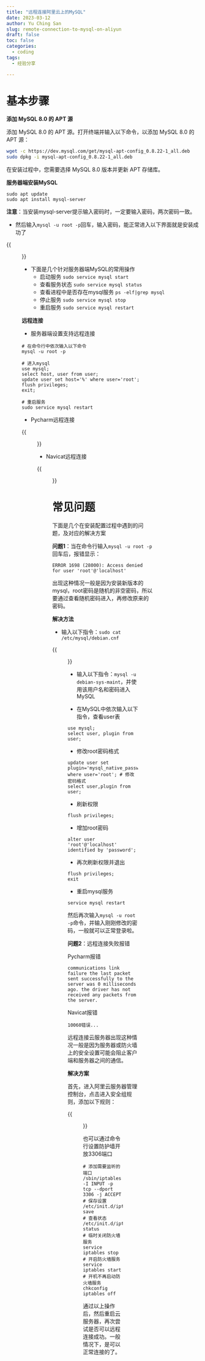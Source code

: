 ```yaml
---
title: "远程连接阿里云上的MySQL"
date: 2023-03-12
author: Yu Ching San
slug: remote-connection-to-mysql-on-aliyun
draft: false
toc: false
categories:
  - coding
tags:
  - 经验分享

---
```


# 基本步骤

**添加 MySQL 8.0 的 APT 源**

添加 MySQL 8.0 的 APT 源。打开终端并输入以下命令，以添加 MySQL 8.0 的 APT 源：

```bash
wget -c https://dev.mysql.com/get/mysql-apt-config_0.8.22-1_all.deb
sudo dpkg -i mysql-apt-config_0.8.22-1_all.deb
```

在安装过程中，您需要选择 MySQL 8.0 版本并更新 APT 存储库。

**服务器端安装MySQL**

```
sudo apt update
sudo apt install mysql-server
```

**注意**：当安装mysql-server提示输入密码时，一定要输入密码，两次密码一致。

- 然后输入`mysql -u root -p`回车，输入密码，能正常进入以下界面就是安装成功了

{{<figure src="https://zhgyqc.oss-cn-hangzhou.aliyuncs.com/2023-03-12_155044.png" width="500">}}

- 下面是几个针对服务器端MySQL的常用操作
  - 启动服务 `sudo service mysql start`
  - 查看服务状态 `sudo service mysql status`
  - 查看进程中是否存在mysql服务 `ps -elf|grep mysql`
  - 停止服务 `sudo service mysql stop`
  - 重启服务 `sudo service mysql restart`

**远程连接**

- 服务器端设置支持远程连接

```
# 在命令行中依次输入以下命令
mysql -u root -p

# 进入mysql
use mysql;
select host, user from user;
update user set host='%' where user='root';
flush privileges;
exit;

# 重启服务
sudo service mysql restart
```

- Pycharm远程连接

{{<figure src="https://zhgyqc.oss-cn-hangzhou.aliyuncs.com/2023-03-12_162728.png" width="500">}}

- Navicat远程连接

{{<figure src="https://zhgyqc.oss-cn-hangzhou.aliyuncs.com/2023-03-12_163014.png" width="500">}}

# 常见问题

下面是几个在安装配置过程中遇到的问题，及对应的解决方案

**问题1**：当在命令行输入`mysql -u root -p`回车后，报错显示：

```
ERROR 1698 (28000): Access denied for user 'root'@'localhost'
```

出现这种情况一般是因为安装新版本的mysql，root密码是随机的非空密码，所以要通过查看随机密码进入，再修改原来的密码。

**解决方法**

- 输入以下指令：`sudo cat /etc/mysql/debian.cnf`

{{<figure src="https://zhgyqc.oss-cn-hangzhou.aliyuncs.com/2023-03-12_160547.png" width="500">}}

- 输入以下指令：`mysql -u debian-sys-maint`，并使用该用户名和密码进入MySQL 

- 在MySQL中依次输入以下指令，查看user表

```
use mysql;
select user, plugin from user;
```

- 修改root密码格式

```
update user set plugin='mysql_native_password' where user='root'; # 修改密码格式
select user,plugin from user;
```

- 刷新权限

```
flush privileges;
```

- 增加root密码

```
alter user 'root'@'localhost' identified by 'password';
```

- 再次刷新权限并退出

```
flush privileges;
exit
```

- 重启mysql服务

```
service mysql restart
```

然后再次输入`mysql -u root -p`命令，并输入刚刚修改的密码，一般就可以正常登录啦。

**问题2**：远程连接失败报错

Pycharm报错

```
communications link failure the last packet sent successfully to the server was 0 milliseconds ago. the driver has not received any packets from the server.
```

Navicat报错

```
10060错误...
```

远程连接云服务器出现这种情况一般是因为服务器或防火墙上的安全设置可能会阻止客户端和服务器之间的通信。

**解决方案**

首先，进入阿里云服务器管理控制台，点击进入安全组规则，添加以下规则：

{{<figure src="https://zhgyqc.oss-cn-hangzhou.aliyuncs.com/2023-03-12_163838.png" width="800">}}

也可以通过命令行设置防护墙开放3306端口

```
# 添加需要监听的端口
/sbin/iptables -I INPUT -p tcp --dport 3306 -j ACCEPT
# 保存设置
/etc/init.d/iptables save
# 查看状态
/etc/init.d/iptables status 
# 临时关闭防火墙服务
service iptables stop
# 开启防火墙服务
service iptables start
# 开机不再启动防火墙服务
chkconfig iptables off
```

通过以上操作后，然后重启云服务器，再次尝试是否可以远程连接成功。一般情况下，是可以正常连接的了。
